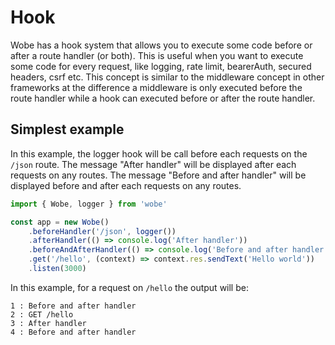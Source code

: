 # Hook

Wobe has a hook system that allows you to execute some code before or after a route handler (or both). This is useful when you want to execute some code for every request, like logging, rate limit, bearerAuth, secured headers, csrf etc. This concept is similar to the middleware concept in other frameworks at the difference a middleware is only executed before the route handler while a hook can executed before or after the route handler.

## Simplest example

In this example, the logger hook will be call before each requests on the `/json` route. The message "After handler" will be displayed after each requests on any routes. The message "Before and after handler" will be displayed before and after each requests on any routes.

```ts
import { Wobe, logger } from 'wobe'

const app = new Wobe()
	.beforeHandler('/json', logger())
	.afterHandler(() => console.log('After handler'))
	.beforeAndAfterHandler(() => console.log('Before and after handler'))
	.get('/hello', (context) => context.res.sendText('Hello world'))
	.listen(3000)
```

In this example, for a request on `/hello` the output will be:

```
1 : Before and after handler
2 : GET /hello
3 : After handler
4 : Before and after handler
```

